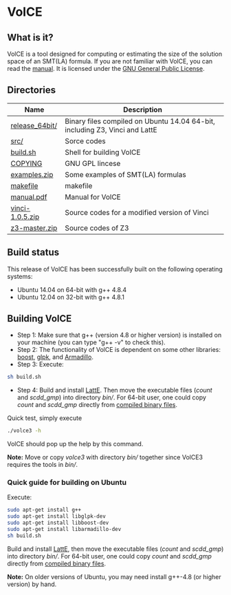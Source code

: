 # VolCE

## What is it?
VolCE is a tool designed for computing or estimating the size of the solution space of an SMT(LA) formula. If you are not familiar with VolCE, you can read the [manual](manual.pdf). It is licensed under the [GNU General Public License](COPYING).

## Directories
| Name           | Description   |
|  ------------- | ------------- |
| [release_64bit/](release_64bit/)	| Binary files compiled on Ubuntu 14.04 64-bit, including Z3, Vinci and LattE |
| [src/](src/) | Sorce codes |
| [build.sh](build.sh) | Shell for building VolCE |
| [COPYING](COPYING) | GNU GPL lincese |
| [examples.zip](examples.zip) | Some examples of SMT(LA) formulas |
| [makefile](makefile) | makefile |
| [manual.pdf](manual.pdf) | Manual for VolCE |
| [vinci-1.0.5.zip](vinci-1.0.5.zip) | Source codes for a modified version of Vinci |
| [z3-master.zip](z3-master.zip) | Source codes of Z3 |

## Build status
This release of VolCE has been successfully built on the following operating systems:
* Ubuntu 14.04 on 64-bit with g++ 4.8.4
* Ubuntu 12.04 on 32-bit with g++ 4.8.1

## Building VolCE
* Step 1: Make sure that g++ (version 4.8 or higher version) is installed on your machine (you can type "g++ -v" to check this).
* Step 2: The functionality of VolCE is dependent on some other libraries: [boost](http://www.boost.org/), [glpk](http://www.gnu.org/software/glpk/), and [Armadillo](http://arma.sourceforge.net/).
* Step 3: Execute:
```bash
sh build.sh
```
* Step 4: Build and install [LattE](https://www.math.ucdavis.edu/~latte/). Then move the executable files (*count* and *scdd\_gmp*) into directory *bin/*. For 64-bit user, one could copy *count* and *scdd\_gmp* directly from [compiled binary files](release_64bit/volce3_release_64bit.zip).

Quick test, simply execute
```bash
./volce3 -h
```
VolCE should pop up the help by this command.

**Note:** Move or copy *volce3* with directory *bin/* together since VolCE3 requires the tools in *bin/*.

### Quick guide for building on Ubuntu

Execute:

```bash
sudo apt-get install g++
sudo apt-get install libglpk-dev
sudo apt-get install libboost-dev
sudo apt-get install libarmadillo-dev
sh build.sh
```

Build and install [LattE](https://www.math.ucdavis.edu/~latte/), then move the executable files (*count* and
*scdd\_gmp*) into directory *bin/*. For 64-bit user, one could copy *count* and *scdd\_gmp* directly from [compiled binary files](release_64bit/volce3_release_64bit.zip).

**Note:** On older versions of Ubuntu, you may need install g++-4.8 (or higher version) by hand.





